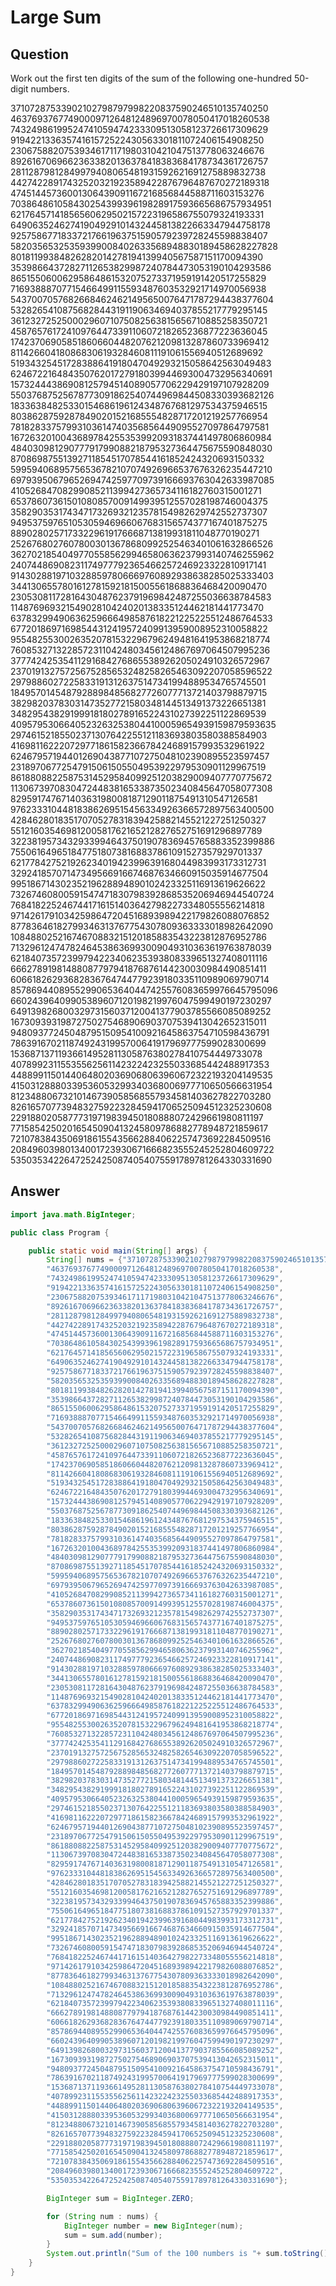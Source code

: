 # Large Sum

## Question
Work out the first ten digits of the sum of the following one-hundred 50-digit numbers.

37107287533902102798797998220837590246510135740250
46376937677490009712648124896970078050417018260538
74324986199524741059474233309513058123726617309629
91942213363574161572522430563301811072406154908250
23067588207539346171171980310421047513778063246676
89261670696623633820136378418383684178734361726757
28112879812849979408065481931592621691275889832738
44274228917432520321923589422876796487670272189318
47451445736001306439091167216856844588711603153276
70386486105843025439939619828917593665686757934951
62176457141856560629502157223196586755079324193331
64906352462741904929101432445813822663347944758178
92575867718337217661963751590579239728245598838407
58203565325359399008402633568948830189458628227828
80181199384826282014278194139940567587151170094390
35398664372827112653829987240784473053190104293586
86515506006295864861532075273371959191420517255829
71693888707715466499115593487603532921714970056938
54370070576826684624621495650076471787294438377604
53282654108756828443191190634694037855217779295145
36123272525000296071075082563815656710885258350721
45876576172410976447339110607218265236877223636045
17423706905851860660448207621209813287860733969412
81142660418086830619328460811191061556940512689692
51934325451728388641918047049293215058642563049483
62467221648435076201727918039944693004732956340691
15732444386908125794514089057706229429197107928209
55037687525678773091862540744969844508330393682126
18336384825330154686196124348767681297534375946515
80386287592878490201521685554828717201219257766954
78182833757993103614740356856449095527097864797581
16726320100436897842553539920931837441497806860984
48403098129077791799088218795327364475675590848030
87086987551392711854517078544161852424320693150332
59959406895756536782107074926966537676326235447210
69793950679652694742597709739166693763042633987085
41052684708299085211399427365734116182760315001271
65378607361501080857009149939512557028198746004375
35829035317434717326932123578154982629742552737307
94953759765105305946966067683156574377167401875275
88902802571733229619176668713819931811048770190271
25267680276078003013678680992525463401061632866526
36270218540497705585629946580636237993140746255962
24074486908231174977792365466257246923322810917141
91430288197103288597806669760892938638285025333403
34413065578016127815921815005561868836468420090470
23053081172816430487623791969842487255036638784583
11487696932154902810424020138335124462181441773470
63783299490636259666498587618221225225512486764533
67720186971698544312419572409913959008952310058822
95548255300263520781532296796249481641953868218774
76085327132285723110424803456124867697064507995236
37774242535411291684276865538926205024910326572967
23701913275725675285653248258265463092207058596522
29798860272258331913126375147341994889534765745501
18495701454879288984856827726077713721403798879715
38298203783031473527721580348144513491373226651381
34829543829199918180278916522431027392251122869539
40957953066405232632538044100059654939159879593635
29746152185502371307642255121183693803580388584903
41698116222072977186158236678424689157993532961922
62467957194401269043877107275048102390895523597457
23189706772547915061505504953922979530901129967519
86188088225875314529584099251203829009407770775672
11306739708304724483816533873502340845647058077308
82959174767140363198008187129011875491310547126581
97623331044818386269515456334926366572897563400500
42846280183517070527831839425882145521227251250327
55121603546981200581762165212827652751691296897789
32238195734329339946437501907836945765883352399886
75506164965184775180738168837861091527357929701337
62177842752192623401942399639168044983993173312731
32924185707147349566916674687634660915035914677504
99518671430235219628894890102423325116913619626622
73267460800591547471830798392868535206946944540724
76841822524674417161514036427982273348055556214818
97142617910342598647204516893989422179826088076852
87783646182799346313767754307809363333018982642090
10848802521674670883215120185883543223812876952786
71329612474782464538636993009049310363619763878039
62184073572399794223406235393808339651327408011116
66627891981488087797941876876144230030984490851411
60661826293682836764744779239180335110989069790714
85786944089552990653640447425576083659976645795096
66024396409905389607120198219976047599490197230297
64913982680032973156037120041377903785566085089252
16730939319872750275468906903707539413042652315011
94809377245048795150954100921645863754710598436791
78639167021187492431995700641917969777599028300699
15368713711936614952811305876380278410754449733078
40789923115535562561142322423255033685442488917353
44889911501440648020369068063960672322193204149535
41503128880339536053299340368006977710650566631954
81234880673210146739058568557934581403627822703280
82616570773948327592232845941706525094512325230608
22918802058777319719839450180888072429661980811197
77158542502016545090413245809786882778948721859617
72107838435069186155435662884062257473692284509516
20849603980134001723930671666823555245252804609722
53503534226472524250874054075591789781264330331690

## Answer
``` java
import java.math.BigInteger;

public class Program {

    public static void main(String[] args) {
        String[] nums = {"37107287533902102798797998220837590246510135740250",
        "46376937677490009712648124896970078050417018260538",
        "74324986199524741059474233309513058123726617309629",
        "91942213363574161572522430563301811072406154908250",
        "23067588207539346171171980310421047513778063246676",
        "89261670696623633820136378418383684178734361726757",
        "28112879812849979408065481931592621691275889832738",
        "44274228917432520321923589422876796487670272189318",
        "47451445736001306439091167216856844588711603153276",
        "70386486105843025439939619828917593665686757934951",
        "62176457141856560629502157223196586755079324193331",
        "64906352462741904929101432445813822663347944758178",
        "92575867718337217661963751590579239728245598838407",
        "58203565325359399008402633568948830189458628227828",
        "80181199384826282014278194139940567587151170094390",
        "35398664372827112653829987240784473053190104293586",
        "86515506006295864861532075273371959191420517255829",
        "71693888707715466499115593487603532921714970056938",
        "54370070576826684624621495650076471787294438377604",
        "53282654108756828443191190634694037855217779295145",
        "36123272525000296071075082563815656710885258350721",
        "45876576172410976447339110607218265236877223636045",
        "17423706905851860660448207621209813287860733969412",
        "81142660418086830619328460811191061556940512689692",
        "51934325451728388641918047049293215058642563049483",
        "62467221648435076201727918039944693004732956340691",
        "15732444386908125794514089057706229429197107928209",
        "55037687525678773091862540744969844508330393682126",
        "18336384825330154686196124348767681297534375946515",
        "80386287592878490201521685554828717201219257766954",
        "78182833757993103614740356856449095527097864797581",
        "16726320100436897842553539920931837441497806860984",
        "48403098129077791799088218795327364475675590848030",
        "87086987551392711854517078544161852424320693150332",
        "59959406895756536782107074926966537676326235447210",
        "69793950679652694742597709739166693763042633987085",
        "41052684708299085211399427365734116182760315001271",
        "65378607361501080857009149939512557028198746004375",
        "35829035317434717326932123578154982629742552737307",
        "94953759765105305946966067683156574377167401875275",
        "88902802571733229619176668713819931811048770190271",
        "25267680276078003013678680992525463401061632866526",
        "36270218540497705585629946580636237993140746255962",
        "24074486908231174977792365466257246923322810917141",
        "91430288197103288597806669760892938638285025333403",
        "34413065578016127815921815005561868836468420090470",
        "23053081172816430487623791969842487255036638784583",
        "11487696932154902810424020138335124462181441773470",
        "63783299490636259666498587618221225225512486764533",
        "67720186971698544312419572409913959008952310058822",
        "95548255300263520781532296796249481641953868218774",
        "76085327132285723110424803456124867697064507995236",
        "37774242535411291684276865538926205024910326572967",
        "23701913275725675285653248258265463092207058596522",
        "29798860272258331913126375147341994889534765745501",
        "18495701454879288984856827726077713721403798879715",
        "38298203783031473527721580348144513491373226651381",
        "34829543829199918180278916522431027392251122869539",
        "40957953066405232632538044100059654939159879593635",
        "29746152185502371307642255121183693803580388584903",
        "41698116222072977186158236678424689157993532961922",
        "62467957194401269043877107275048102390895523597457",
        "23189706772547915061505504953922979530901129967519",
        "86188088225875314529584099251203829009407770775672",
        "11306739708304724483816533873502340845647058077308",
        "82959174767140363198008187129011875491310547126581",
        "97623331044818386269515456334926366572897563400500",
        "42846280183517070527831839425882145521227251250327",
        "55121603546981200581762165212827652751691296897789",
        "32238195734329339946437501907836945765883352399886",
        "75506164965184775180738168837861091527357929701337",
        "62177842752192623401942399639168044983993173312731",
        "32924185707147349566916674687634660915035914677504",
        "99518671430235219628894890102423325116913619626622",
        "73267460800591547471830798392868535206946944540724",
        "76841822524674417161514036427982273348055556214818",
        "97142617910342598647204516893989422179826088076852",
        "87783646182799346313767754307809363333018982642090",
        "10848802521674670883215120185883543223812876952786",
        "71329612474782464538636993009049310363619763878039",
        "62184073572399794223406235393808339651327408011116",
        "66627891981488087797941876876144230030984490851411",
        "60661826293682836764744779239180335110989069790714",
        "85786944089552990653640447425576083659976645795096",
        "66024396409905389607120198219976047599490197230297",
        "64913982680032973156037120041377903785566085089252",
        "16730939319872750275468906903707539413042652315011",
        "94809377245048795150954100921645863754710598436791",
        "78639167021187492431995700641917969777599028300699",
        "15368713711936614952811305876380278410754449733078",
        "40789923115535562561142322423255033685442488917353",
        "44889911501440648020369068063960672322193204149535",
        "41503128880339536053299340368006977710650566631954",
        "81234880673210146739058568557934581403627822703280",
        "82616570773948327592232845941706525094512325230608",
        "22918802058777319719839450180888072429661980811197",
        "77158542502016545090413245809786882778948721859617",
        "72107838435069186155435662884062257473692284509516",
        "20849603980134001723930671666823555245252804609722",
        "53503534226472524250874054075591789781264330331690"};

        BigInteger sum = BigInteger.ZERO;

        for (String num : nums) {
            BigInteger number = new BigInteger(num);
            sum = sum.add(number);
        }
        System.out.println("Sum of the 100 numbers is "+ sum.toString());
    }
}
```
